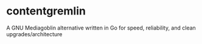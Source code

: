 contentgremlin
==============

A GNU Mediagoblin alternative written in Go for speed, reliability, and clean upgrades/architecture
